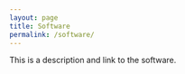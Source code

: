 ```yaml
---
layout: page
title: Software
permalink: /software/
---
```


This is a description and link to the software.
